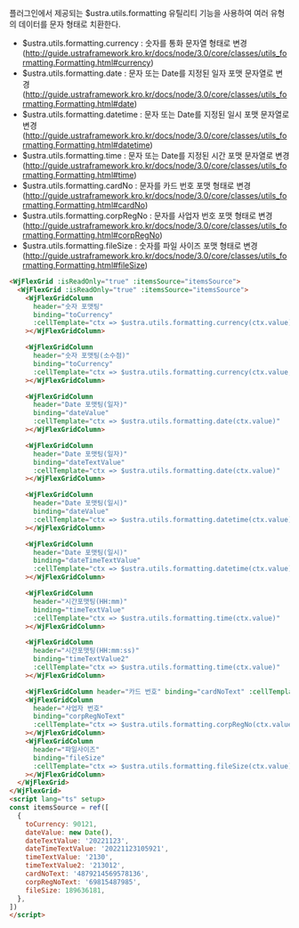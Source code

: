 플러그인에서 제공되는 $ustra.utils.formatting 유틸리티 기능을 사용하여 여러 유형의 데이터를 문자 형태로 치환한다.
- $ustra.utils.formatting.currency : 숫자를 통화 문자열 형태로 변경 (http://guide.ustraframework.kro.kr/docs/node/3.0/core/classes/utils_formatting.Formatting.html#currency)
- $ustra.utils.formatting.date : 문자 또는 Date를 지정된 일자 포맷 문자열로 변경 (http://guide.ustraframework.kro.kr/docs/node/3.0/core/classes/utils_formatting.Formatting.html#date)
- $ustra.utils.formatting.datetime : 문자 또는 Date를 지정된 일시 포맷 문자열로 변경 (http://guide.ustraframework.kro.kr/docs/node/3.0/core/classes/utils_formatting.Formatting.html#datetime)
- $ustra.utils.formatting.time : 문자 또는 Date를 지정된 시간 포맷 문자열로 변경 (http://guide.ustraframework.kro.kr/docs/node/3.0/core/classes/utils_formatting.Formatting.html#time)
- $ustra.utils.formatting.cardNo : 문자를 카드 번호 포맷 형태로 변경 (http://guide.ustraframework.kro.kr/docs/node/3.0/core/classes/utils_formatting.Formatting.html#cardNo)
- $ustra.utils.formatting.corpRegNo : 문자를 사업자 번호 포맷 형태로 변경 (http://guide.ustraframework.kro.kr/docs/node/3.0/core/classes/utils_formatting.Formatting.html#corpRegNo)
- $ustra.utils.formatting.fileSize : 숫자를 파일 사이즈 포맷 형태로 변경 (http://guide.ustraframework.kro.kr/docs/node/3.0/core/classes/utils_formatting.Formatting.html#fileSize)

```html
<WjFlexGrid :isReadOnly="true" :itemsSource="itemsSource">
  <WjFlexGrid :isReadOnly="true" :itemsSource="itemsSource">
    <WjFlexGridColumn
      header="숫자 포맷팅"
      binding="toCurrency"
      :cellTemplate="ctx => $ustra.utils.formatting.currency(ctx.value)"
    ></WjFlexGridColumn>

    <WjFlexGridColumn
      header="숫자 포맷팅(소수점)"
      binding="toCurrency"
      :cellTemplate="ctx => $ustra.utils.formatting.currency(ctx.value, 2)"
    ></WjFlexGridColumn>

    <WjFlexGridColumn
      header="Date 포맷팅(일자)"
      binding="dateValue"
      :cellTemplate="ctx => $ustra.utils.formatting.date(ctx.value)"
    ></WjFlexGridColumn>

    <WjFlexGridColumn
      header="Date 포맷팅(일자)"
      binding="dateTextValue"
      :cellTemplate="ctx => $ustra.utils.formatting.date(ctx.value)"
    ></WjFlexGridColumn>

    <WjFlexGridColumn
      header="Date 포맷팅(일시)"
      binding="dateValue"
      :cellTemplate="ctx => $ustra.utils.formatting.datetime(ctx.value)"
    ></WjFlexGridColumn>

    <WjFlexGridColumn
      header="Date 포맷팅(일시)"
      binding="dateTimeTextValue"
      :cellTemplate="ctx => $ustra.utils.formatting.datetime(ctx.value)"
    ></WjFlexGridColumn>

    <WjFlexGridColumn
      header="시간포맷팅(HH:mm)"
      binding="timeTextValue"
      :cellTemplate="ctx => $ustra.utils.formatting.time(ctx.value)"
    ></WjFlexGridColumn>

    <WjFlexGridColumn
      header="시간포맷팅(HH:mm:ss)"
      binding="timeTextValue2"
      :cellTemplate="ctx => $ustra.utils.formatting.time(ctx.value)"
    ></WjFlexGridColumn>

    <WjFlexGridColumn header="카드 번호" binding="cardNoText" :cellTemplate="ctx => $ustra.utils.formatting.cardNo(ctx.value)"></WjFlexGridColumn>
    <WjFlexGridColumn
      header="사업자 번호"
      binding="corpRegNoText"
      :cellTemplate="ctx => $ustra.utils.formatting.corpRegNo(ctx.value)"
    ></WjFlexGridColumn>
    <WjFlexGridColumn
      header="파일사이즈"
      binding="fileSize"
      :cellTemplate="ctx => $ustra.utils.formatting.fileSize(ctx.value)"
    ></WjFlexGridColumn>
  </WjFlexGrid>
</WjFlexGrid>
<script lang="ts" setup>
const itemsSource = ref([
  {
    toCurrency: 90121,
    dateValue: new Date(),
    dateTextValue: '20221123',
    dateTimeTextValue: '20221123105921',
    timeTextValue: '2130',
    timeTextValue2: '213012',
    cardNoText: '4879214569578136',
    corpRegNoText: '69815487985',
    fileSize: 189636181,
  },
])
</script>
```
